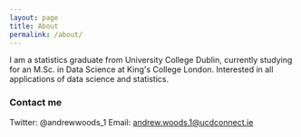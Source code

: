 ```yaml
---
layout: page
title: About
permalink: /about/
---
```


I am a statistics graduate from University College Dublin, currently studying for an M.Sc. in Data Science at King's College London. Interested in all applications of data science and statistics.

### Contact me
Twitter: @andrewwoods_1
Email: [andrew.woods.1@ucdconnect.ie](mailto:andrew.woods.1@ucdconnect.ie)
